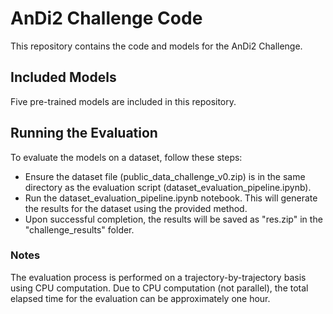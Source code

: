 # AnDi2 Challenge Code
This repository contains the code and models for the AnDi2 Challenge.

## Included Models
Five pre-trained models are included in this repository.

## Running the Evaluation
To evaluate the models on a dataset, follow these steps:

- Ensure the dataset file (public_data_challenge_v0.zip) is in the same directory as the evaluation script (dataset_evaluation_pipeline.ipynb).
- Run the dataset_evaluation_pipeline.ipynb notebook. This will generate the results for the dataset using the provided method.
- Upon successful completion, the results will be saved as "res.zip" in the "challenge_results" folder.

### Notes
The evaluation process is performed on a trajectory-by-trajectory basis using CPU computation.
Due to CPU computation (not parallel), the total elapsed time for the evaluation can be approximately one hour.
